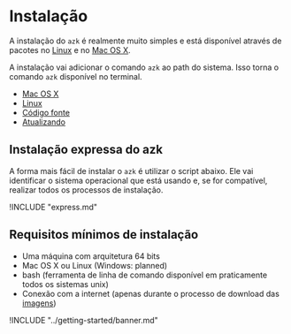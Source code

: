 # Instalação

A instalação do `azk` é realmente muito simples e está disponível através de pacotes no [Linux](linux.md) e no [Mac OS X](mac_os_x.md).

A instalação vai adicionar o comando `azk` ao path do sistema. Isso torna o comando `azk` disponível no terminal.

- [Mac OS X](mac_os_x.md)
- [Linux](linux.md)
- [Código fonte](source-code.md)
- [Atualizando](upgrading.md)

## Instalação expressa do azk

A forma mais fácil de instalar o `azk` é utilizar o script abaixo. Ele vai identificar o sistema operacional que está usando e, se for compatível, realizar todos os processos de instalação.

!INCLUDE "express.md"

## Requisitos mínimos de instalação

* Uma máquina com arquitetura 64 bits
* Mac OS X ou Linux (Windows: planned)
* bash (ferramenta de linha de comando disponível em praticamente todos os sistemas unix)
* Conexão com a internet (apenas durante o processo de download das [imagens](../images/README.md))

!INCLUDE "../getting-started/banner.md"
